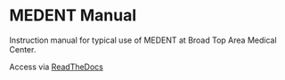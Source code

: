 # MEDENT Manual

Instruction manual for typical use of MEDENT at Broad Top Area Medical Center.

Access via [ReadTheDocs](https://btamc-medent.readthedocs.io/en/latest/index.html)

